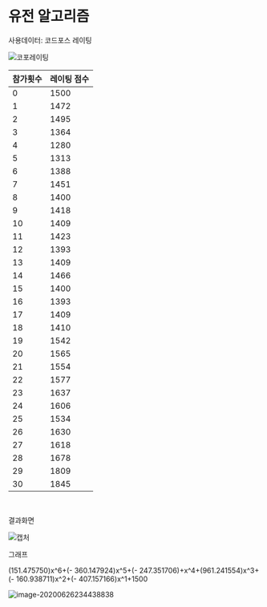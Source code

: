 # 유전 알고리즘

사용데이터: 코드포스 레이팅

![코포레이팅](https://user-images.githubusercontent.com/62740034/85869901-4d563a80-b807-11ea-90b2-cc6a759d87b6.PNG)

| 참가횟수 | 레이팅 점수 |
| -------- | ----------- |
| 0        | 1500        |
| 1        | 1472        |
| 2        | 1495        |
| 3        | 1364        |
| 4        | 1280        |
| 5        | 1313        |
| 6        | 1388        |
| 7        | 1451        |
| 8        | 1400        |
| 9        | 1418        |
| 10       | 1409        |
| 11       | 1423        |
| 12       | 1393        |
| 13       | 1409        |
| 14       | 1466        |
| 15       | 1400        |
| 16       | 1393        |
| 17       | 1409        |
| 18       | 1410        |
| 19       | 1542        |
| 20       | 1565        |
| 21       | 1554        |
| 22       | 1577        |
| 23       | 1637        |
| 24       | 1606        |
| 25       | 1534        |
| 26       | 1630        |
| 27       | 1618        |
| 28       | 1678        |
| 29       | 1809        |
| 30       | 1845        |

<br/>

결과화면

![캡처](https://user-images.githubusercontent.com/62740034/85869941-5ba45680-b807-11ea-979e-6c8043a5b2a7.PNG)

그래프

(151.475750)x^6+(- 360.147924)x^5+(- 247.351706)+x^4+(961.241554)x^3+(- 160.938711)x^2+(- 407.157166)x^1+1500

![image-20200626234438838](https://user-images.githubusercontent.com/62740034/85869964-665eeb80-b807-11ea-99e4-227e9adaa7d8.png)

